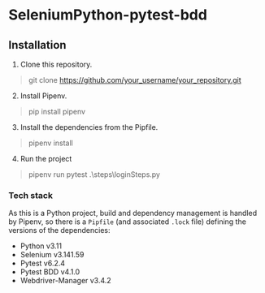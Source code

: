 # SeleniumPython-pytest-bdd


## Installation
1. Clone this repository.
>git clone https://github.com/your_username/your_repository.git
2. Install Pipenv.
>pip install pipenv
3. Install the dependencies from the Pipfile.
>pipenv install
4. Run the project 
>pipenv run pytest .\steps\loginSteps.py

### Tech stack
As this is a Python project, build and dependency management is handled by Pipenv, so there is a `Pipfile` (and associated `.lock` file) defining the versions of the dependencies:
* Python v3.11
* Selenium v3.141.59
* Pytest v6.2.4
* Pytest BDD v4.1.0
* Webdriver-Manager v3.4.2
